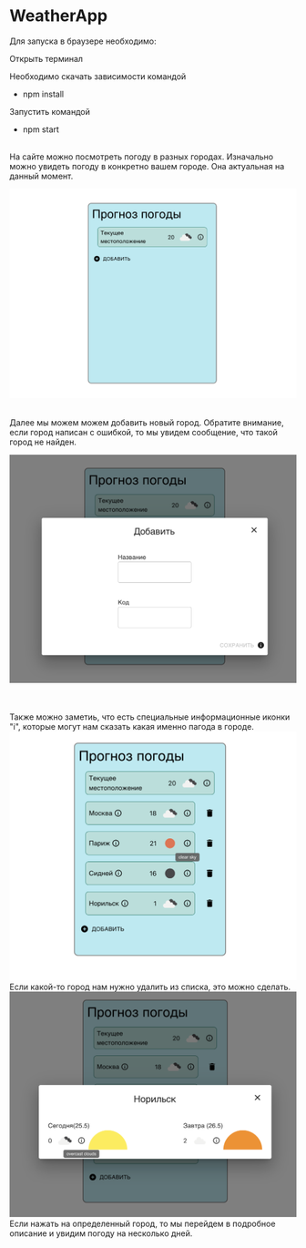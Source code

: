 # WeatherApp


Для запуска в браузере необходимо:

Открыть терминал

Необходимо скачать зависимости командой
- npm install

Запустить командой 
- npm start
<br>
На сайте можно посмотреть погоду в разных городах. Изначально можно увидеть погоду в конкретно вашем городе. Она актуальная на данный момент.
<br>
</p>
<img width="740" alt="mainPage" src="./readme-img/1e.PNG">
<p>
<br>
Далее мы можем можем добавить новый город. Обратите внимание, если  город написан с ошибкой, то мы увидем сообщение, что такой город не найден.
</p>
<img width="740" alt="mainPage" src="./readme-img/2e.PNG">
<p>
<br>
<br>
Также можно заметиь, что есть специальные информационные иконки "i", которые могут нам сказать какая именно пагода в городе.
<img width="740" alt="mainPage" src="./readme-img/3e.PNG">
Если какой-то город нам нужно удалить из списка, это можно сделать.
<br>
<img width="740" alt="mainPage" src="./readme-img/4e.PNG">
<br>
Если нажать на определенный город, то мы перейдем в подробное описание и увидим погоду на несколько дней.

